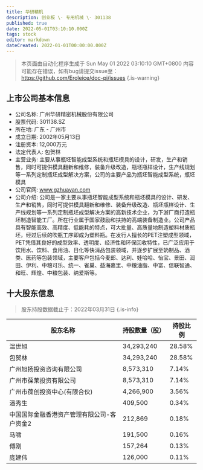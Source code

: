 ```yaml
---
title: 华研精机
description: 创业板 \- 专用机械 \- 301138
published: true
date: 2022-05-01T03:10:10.000Z
tags: stock
editor: markdown
dateCreated: 2022-01-01T00:00:00.000Z
---
```


> 本页面由自动化程序生成于 Sun May 01 2022 03:10:10 GMT+0800
> 内容可能存在错误，如有bug请提交issue至：https://github.com/Eroleice/doc-pi/issues
{.is-warning}

## 上市公司基本信息
- 公司名称: 广州华研精密机械股份有限公司
- 股票代码: 301138.SZ
- 所在地: 广东 - 广州市
- 成立日期: 2002年05月13日
- 注册资本: 12,000万元
- 法定代表人: 包贺林
- 主营业务: 主要从事瓶坯智能成型系统和瓶坯模具的设计，研发，生产和销售，同时可提供模具翻新和维修，装备升级改造，瓶坯瓶样设计，生产线规划等一系列定制瓶坯成型解决方案，公司的主要产品为瓶坯智能成型系统，瓶坯模具
- 公司官网: www.gzhuayan.com
- 公司介绍: 公司是一家主要从事瓶坯智能成型系统和瓶坯模具的设计、研发、生产和销售，同时可提供模具翻新和维修、装备升级改造、瓶坯瓶样设计、生产线规划等一系列定制瓶坯成型解决方案的高新技术企业，为下游厂商打造瓶坯制造智能工厂。所在行业属于国家鼓励和扶持的高端装备制造业。公司产品具有智能高效、高精度、低能耗的特点，可大批量、高质量地制造塑料材质瓶坯，经过后续的吹瓶工序即成为塑料瓶。在发行人擅长的PET注塑成型领域，PET凭借其良好的成型效率、透明度、经济性和环保回收特性，已广泛应用于饮用水、饮料、食用油、日化等快消品包装领域，并逐步扩展至奶制品、酒类、医药等包装领域，主要客户包括今麦郎、达利、娃哈哈、怡宝、景田、润田、伊利、中粮可乐、统一、雀巢、益海嘉里、中粮油脂、中富、信联智通、和旺、辉煌、中粮包装、纳爱斯等。


## 十大股东信息
> 股东持股数据截止于：2022年03月31日
{.is-info}

| 股东名称 | 持股数量（股） | 持股比例 |
| --- | --- | --- |
| 温世旭 | 34,293,240 | 28.58% |
| 包贺林 | 34,293,240 | 28.58% |
| 广州旭扬投资咨询有限公司 | 8,573,310 | 7.14% |
| 广州市葆莱投资有限公司 | 8,573,310 | 7.14% |
| 广州市葆创投资中心(有限合伙) | 4,266,900 | 3.56% |
| 潘秀生 | 409,500 | 0.34% |
| 中国国际金融香港资产管理有限公司-客户资金2 | 212,869 | 0.18% |
| 马啸 | 191,500 | 0.16% |
| 傅刚 | 157,264 | 0.13% |
| 庞建伟 | 126,000 | 0.11% |





